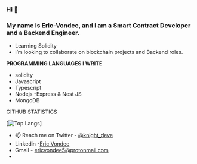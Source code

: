 ###  Hi 👋

### My name is Eric-Vondee, and i am a Smart Contract Developer and a Backend Engineer.


- Learning Solidity
- I’m looking to collaborate on blockchain projects and Backend roles.

**PROGRAMMING LANGUAGES I WRITE**
- solidity
- Javascript
- Typescript
- Nodejs -Express & Nest JS
- MongoDB

GITHUB STATISTICS

[![Top Langs](https://github-readme-stats.vercel.app/api/top-langs/?username=Eric-Vondee&layout=compact)]

- 📫 Reach me on Twitter - [@knight_deve](https://twitter.com/knight_deve)
- Linkedin -[Eric Vondee](https://linkedin.com/in/eric-jr-vondee)
- Gmail - ericvondee5@protonmail.com
- 

<!---
Eric-Vondee/Eric-Vondee is a ✨ special ✨ repository because its `README.md` (this file) appears on your GitHub profile.
You can click the Preview link to take a look at your changes.
--->
